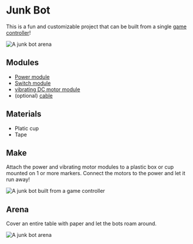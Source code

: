 # Junk Bot

This is a fun and customizable project that can be built from a single [game controller](/toys/game-controller)!

![A junk bot arena](/assets/junkbots.gif)

## Modules

* [Power module](/modules/power)
* [Switch module](/modules/input/toggle-switch)
* [vibrating DC motor module](/modules/output/dc-vibrating-motor)
* (optional) [cable](/modules/wire/cable)

## Materials

* Platic cup
* Tape

## Make

Attach the power and vibrating motor modules to a plastic box or cup
mounted on 1 or more markers. Connect the motors to the power and let it run away!

![A junk bot built from a game controller](/assets/gamecontrollerbot.gif)

## Arena

Cover an entire table with paper and let the bots roam around.

![A junk bot arena](/assets/junkbotsarena.jpg)
